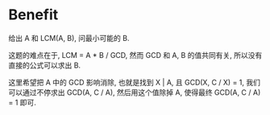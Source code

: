 # Benefit

给出 A 和 LCM(A, B), 问最小可能的 B.

这题的难点在于, LCM = A * B / GCD, 然而 GCD 和 A, B 的值共同有关, 所以没有直接的公式可以求出 B.

这里希望把 A 中的 GCD 影响消除, 也就是找到 X | A, 且 GCD(X, C / X) = 1, 我们可以通过不停求出 GCD(A, C / A), 然后用这个值除掉 A, 使得最终 GCD(A, C / A) = 1 即可.
